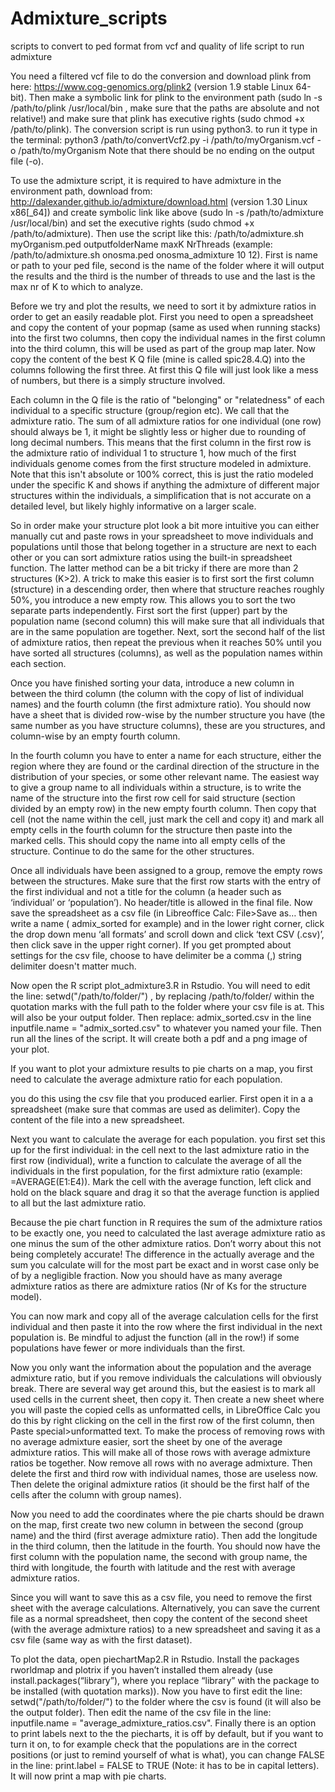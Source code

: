 # Admixture_scripts
scripts to convert to ped format from vcf and quality of life script to run admixture

You need a filtered vcf file to do the conversion and download plink from here: https://www.cog-genomics.org/plink2 (version 1.9 stable Linux 64-bit). Then make a symbolic link for plink to the environment path (sudo ln -s /path/to/plink /usr/local/bin , make sure that the paths are absolute and not relative!) and make sure that plink has executive rights (sudo chmod +x /path/to/plink). The conversion script is run using python3. to run it type in the terminal: python3 /path/to/convertVcf2.py -i /path/to/myOrganism.vcf -o /path/to/myOrganism
Note that there should be no ending on the output file (-o).

To use the admixture script, it is required to have admixture in the environment path, download from: http://dalexander.github.io/admixture/download.html (version 1.30 Linux x86[\_64]) and create symbolic link like above (sudo ln -s /path/to/admixture /usr/local/bin) and set the executive rights (sudo chmod +x /path/to/admixture). Then use the script like this: /path/to/admixture.sh myOrganism.ped outputfolderName maxK NrThreads (example: /path/to/admixture.sh onosma.ped onosma_admixture 10 12). First is name or path to your ped file, second is the name of the folder where it will output the results and the third is the number of threads to use and the last is the max nr of K to which to analyze.

Before we try and plot the results, we need to sort it by admixture ratios in order to get an easily readable plot. First you need to open a spreadsheet and copy the content of your popmap (same as used when running stacks) into the first two columns, then copy the individual names in the first column into the third column, this will be used as part of the group map later. Now copy the content of the best K Q file (mine is called spic28.4.Q) into the columns following the first three. At first this Q file will just look like a mess of numbers, but there is a simply structure involved. 

Each column in the Q file is the ratio of "belonging" or "relatedness" of each individual to a specific structure (group/region etc). We call that the admixture ratio. The sum of all admixture ratios for one individual (one row) should always be 1, it might be slightly less or higher due to rounding of long decimal numbers. This means that the first column in the first row is the admixture ratio of individual 1 to structure 1, how much of the first individuals genome comes from the first structure modeled in admixture. Note that this isn't absolute or 100% correct, this is just the ratio modeled under the specific K and shows if anything the admixture of different major structures within the individuals, a simplification that is not accurate on a detailed level, but likely highly informative on a larger scale.

So in order make your structure plot look a bit more intuitive you can either manually cut and paste rows in your spreadsheet to move individuals and populations until those that belong together in a structure are next to each other or you can sort admixture ratios using the built-in spreadsheet function. The latter method can be a bit tricky if there are more than 2 structures (K>2). A trick to make this easier is to first sort the first column (structure) in a descending order, then where that structure reaches roughly 50%, you introduce a new empty row. This allows you to sort the two separate parts independently. First sort the first (upper) part by the population name (second column) this will make sure that all individuals that are in the same population are together. Next, sort the second half of the list of admixture ratios, then repeat the previous when it reaches 50% until you have sorted all structures (columns), as well as the population names within each section.

Once you have finished sorting your data, introduce a new column in between the third column (the column with the copy of list of individual names) and the fourth column (the first admixture ratio). You should now have a sheet that is divided row-wise by the number structure you have (the same number as you have structure columns), these are you structures, and column-wise by an empty fourth column.

In the fourth column you have to enter a name for each structure, either the region where they are found or the cardinal direction of the structure in the distribution of your species, or some other relevant name. The easiest way to give a group name to all individuals within a structure, is to write the name of the structure into the first row cell for said structure (section divided by an empty row) in the new empty fourth column. Then copy that cell (not the name within the cell, just mark the cell and copy it) and mark all empty cells in the fourth column for the structure then paste into the marked cells. This should copy the name into all empty cells of the structure. Continue to do the same for the other structures. 

Once all individuals have been assigned to a group, remove the empty rows between the structures. Make sure that the first row starts with the entry of the first individual and not a title for the column (a header such as ‘individual’ or ‘population’). No header/title is allowed in the final file. Now save the spreadsheet as a csv file (in Libreoffice Calc: File>Save as… then write a name ( admix_sorted for example) and in the lower right corner, click the drop down menu ‘all formats’ and scroll down and click ‘text CSV (.csv)’, then click save in the upper right corner). If you get prompted about settings for the csv file, choose to have delimiter be a comma (,) string delimiter doesn't matter much.

Now open the R script plot_admixture3.R in Rstudio. You will need to edit the line: setwd("/path/to/folder/") , by replacing /path/to/folder/ within the quotation marks with the full path to the folder where your csv file is at. This will also be your output folder. Then replace: admix_sorted.csv in the line inputfile.name = "admix_sorted.csv" to whatever you named your file. Then run all the lines of the script. It will create both a pdf and a png image of your plot.

If you want to plot your admixture results to pie charts on a map, you first need to calculate the average admixture ratio for each population.

you do this using the csv file that you produced earlier. First open it in a a spreadsheet (make sure that commas are used as delimiter). Copy the content of the file into a new spreadsheet. 

Next you want to calculate the average for each population. you first set this up for the first individual: in the cell next to the last admixture ratio in the first row (individual), write a function to calculate the average of all the individuals in the first population, for the first admixture ratio (example: =AVERAGE(E1:E4)). Mark the cell with the average function, left click and hold on the black square and drag it so that the average function is applied to all but the last admixture ratio. 

Because the pie chart function in R requires the sum of the admixture ratios to be exactly one, you need to calculated the last average admixture ratio as one minus the sum of the other admixture ratios. Don’t worry about this not being completely accurate! The difference in the actually average and the sum you calculate will for the most part be exact and in worst case only be of by a negligible fraction. Now you should have as many average admixture ratios as there are admixture ratios (Nr of Ks for the structure model).

You can now mark and copy all of the average calculation cells for the first individual and then paste it into the row where the first individual in the next population is. Be mindful to adjust the function (all in the row!) if some populations have fewer or more individuals than the first.

Now you only want the information about the population and the average admixture ratio, but if you remove individuals the calculations will obviously break. There are several way get around this, but the easiest is to mark all used cells in the current sheet, then copy it. Then create a new sheet where you will paste the copied cells as unformatted cells, in LibreOffice Calc you do this by right clicking on the cell in the first row of the first column, then Paste special>unformatted text. To make the process of removing rows with no average admixture easier, sort the sheet by one of the average admixture ratios. This will make all of those rows with average admixture ratios be together. Now remove all rows with no average admixture. Then delete the first and third row with individual names, those are useless now. Then delete the original admixture ratios (it should be the first half of the cells after the column with group names). 

Now you need to add the coordinates where the pie charts should be drawn on the map, first create two new column in between the second (group name) and the third (first average admixture ratio). Then add the longitude in the third column, then the latitude in the fourth. You should now have the first column with the population name, the second with group name, the third with longitude, the fourth with latitude and the rest with average admixture ratios.

Since you will want to save this as a csv file, you need to remove the first sheet with the average calculations. Alternatively, you can save the current file as a normal spreadsheet, then copy the content of the second sheet (with the average admixture ratios) to a new spreadsheet and saving it as a csv file (same way as with the first dataset).

To plot the data, open piechartMap2.R in Rstudio. Install the packages rworldmap and plotrix if you haven’t installed them already (use install.packages(“library”), where you replace “library” with the package to be installed (with quotation marks)). Now you have to first edit the line: setwd("/path/to/folder/") to the folder where the csv is found (it will also be the output folder). Then edit the name of the csv file in the line: inputfile.name = "average_admixture_ratios.csv". Finally there is an option to print labels next to the the piecharts, it is off by default, but if you want to turn it on, to for example check that the populations are in the correct positions (or just to remind yourself of what is what), you can change FALSE in the line: print.label = FALSE  to TRUE (Note: it has to be in capital letters). It will now print a map with pie charts.
